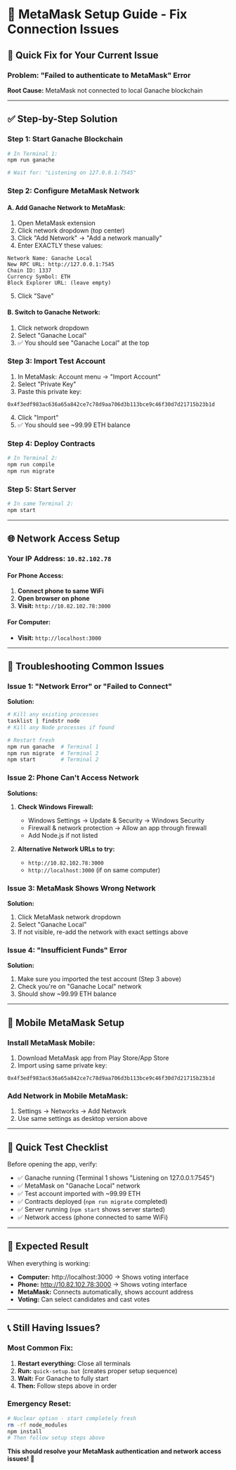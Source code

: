 # 🦊 MetaMask Setup Guide - Fix Connection Issues

## 🚨 **Quick Fix for Your Current Issue**

### **Problem:** "Failed to authenticate to MetaMask" Error
**Root Cause:** MetaMask not connected to local Ganache blockchain

---

## ✅ **Step-by-Step Solution**

### **Step 1: Start Ganache Blockchain**
```bash
# In Terminal 1:
npm run ganache

# Wait for: "Listening on 127.0.0.1:7545"
```

### **Step 2: Configure MetaMask Network**

#### **A. Add Ganache Network to MetaMask:**
1. Open MetaMask extension
2. Click network dropdown (top center)
3. Click "Add Network" → "Add a network manually"
4. Enter EXACTLY these values:

```
Network Name: Ganache Local
New RPC URL: http://127.0.0.1:7545
Chain ID: 1337
Currency Symbol: ETH
Block Explorer URL: (leave empty)
```

5. Click "Save"

#### **B. Switch to Ganache Network:**
1. Click network dropdown
2. Select "Ganache Local"
3. ✅ You should see "Ganache Local" at the top

### **Step 3: Import Test Account**
1. In MetaMask: Account menu → "Import Account"
2. Select "Private Key"
3. Paste this private key:
```
0x4f3edf983ac636a65a842ce7c78d9aa706d3b113bce9c46f30d7d21715b23b1d
```
4. Click "Import"
5. ✅ You should see ~99.99 ETH balance

### **Step 4: Deploy Contracts**
```bash
# In Terminal 2:
npm run compile
npm run migrate
```

### **Step 5: Start Server**
```bash
# In same Terminal 2:
npm start
```

---

## 🌐 **Network Access Setup**

### **Your IP Address:** `10.82.102.78`

#### **For Phone Access:**
1. **Connect phone to same WiFi**
2. **Open browser on phone**
3. **Visit:** `http://10.82.102.78:3000`

#### **For Computer:**
- **Visit:** `http://localhost:3000`

---

## 🔧 **Troubleshooting Common Issues**

### **Issue 1: "Network Error" or "Failed to Connect"**
**Solution:**
```bash
# Kill any existing processes
tasklist | findstr node
# Kill any Node processes if found

# Restart fresh
npm run ganache  # Terminal 1
npm run migrate  # Terminal 2  
npm start        # Terminal 2
```

### **Issue 2: Phone Can't Access Network**
**Solutions:**
1. **Check Windows Firewall:**
   - Windows Settings → Update & Security → Windows Security
   - Firewall & network protection → Allow an app through firewall
   - Add Node.js if not listed

2. **Alternative Network URLs to try:**
   - `http://10.82.102.78:3000`
   - `http://localhost:3000` (if on same computer)

### **Issue 3: MetaMask Shows Wrong Network**
**Solution:**
1. Click MetaMask network dropdown
2. Select "Ganache Local" 
3. If not visible, re-add the network with exact settings above

### **Issue 4: "Insufficient Funds" Error**
**Solution:**
1. Make sure you imported the test account (Step 3 above)
2. Check you're on "Ganache Local" network
3. Should show ~99.99 ETH balance

---

## 📱 **Mobile MetaMask Setup**

### **Install MetaMask Mobile:**
1. Download MetaMask app from Play Store/App Store
2. Import using same private key:
```
0x4f3edf983ac636a65a842ce7c78d9aa706d3b113bce9c46f30d7d21715b23b1d
```

### **Add Network in Mobile MetaMask:**
1. Settings → Networks → Add Network
2. Use same settings as desktop version above

---

## 🎯 **Quick Test Checklist**

Before opening the app, verify:
- ✅ Ganache running (Terminal 1 shows "Listening on 127.0.0.1:7545")
- ✅ MetaMask on "Ganache Local" network
- ✅ Test account imported with ~99.99 ETH
- ✅ Contracts deployed (`npm run migrate` completed)
- ✅ Server running (`npm start` shows server started)
- ✅ Network access (phone connected to same WiFi)

---

## 🚀 **Expected Result**

When everything is working:
- **Computer:** http://localhost:3000 → Shows voting interface
- **Phone:** http://10.82.102.78:3000 → Shows voting interface
- **MetaMask:** Connects automatically, shows account address
- **Voting:** Can select candidates and cast votes

---

## 📞 **Still Having Issues?**

### **Most Common Fix:**
1. **Restart everything:** Close all terminals
2. **Run:** `quick-setup.bat` (creates proper setup sequence)
3. **Wait:** For Ganache to fully start
4. **Then:** Follow steps above in order

### **Emergency Reset:**
```bash
# Nuclear option - start completely fresh
rm -rf node_modules
npm install
# Then follow setup steps above
```

**This should resolve your MetaMask authentication and network access issues! 🎉**
